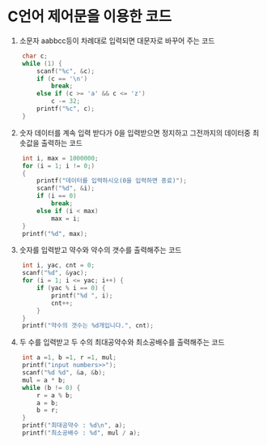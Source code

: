 <h1>C언어 제어문을 이용한 코드</h1>

1. 소문자 aabbcc등이 차례대로 입력되면 대문자로 바꾸어 주는 코드

```c
	char c;
	while (1) {
		scanf("%c", &c);
		if (c == '\n')
			break;
		else if (c >= 'a' && c <= 'z')
			c -= 32;
		printf("%c", c);
	}
```
2. 숫자 데이터를 계속 입력 받다가 0을 입력받으면 정지하고 그전까지의 데이터중 최솟값을 출력하는 코드

```c
	int i, max = 1000000;
	for (i = 1; i != 0;)
	{
		printf("데이터를 입력하시오(0을 입력하면 종료)");
		scanf("%d", &i);
		if (i == 0)
			break;
		else if (i < max)
			max = i;
	}
	printf("%d", max);
```
3. 숫자를 입력받고 약수와 약수의 갯수를 출력해주는 코드

```c
	int i, yac, cnt = 0;
	scanf("%d", &yac);
	for (i = 1; i <= yac; i++) {
		if (yac % i == 0) {
			printf("%d ", i);
			cnt++;
		}
	}
	printf("약수의 갯수는 %d개입니다.", cnt);
```
4. 두 수를 입력받고 두 수의 최대공약수와 최소공배수를 출력해주는 코드

```c
	int a =1, b =1, r =1, mul;
	printf("input numbers>>");
	scanf("%d %d", &a, &b);
	mul = a * b;
	while (b != 0) {
		r = a % b;
		a = b;
		b = r;
	}
	printf("최대공약수 : %d\n", a);
	printf("최소공배수 : %d", mul / a);
```
